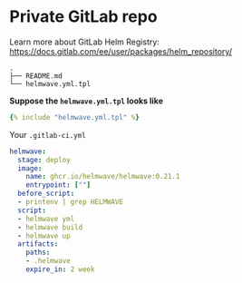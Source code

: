 # Private GitLab repo 

Learn more about GitLab Helm Registry: https://docs.gitlab.com/ee/user/packages/helm_repository/


```console
.
├── README.md
└── helmwave.yml.tpl
```

**Suppose the `helmwave.yml.tpl` looks like**


```yaml
{% include "helmwave.yml.tpl" %}
```

Your `.gitlab-ci.yml` 

```yaml
helmwave:
  stage: deploy
  image:
    name: ghcr.io/helmwave/helmwave:0.21.1
    entrypoint: [""]
  before_script:
  - printenv | grep HELMWAVE
  script:
  - helmwave yml
  - helmwave build
  - helmwave up
  artifacts:
    paths:
    - .helmwave
    expire_in: 2 week
```

